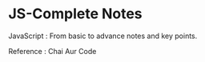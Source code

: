 # JS-Complete Notes 
JavaScript : From basic to advance notes and key points.

Reference : Chai Aur Code
